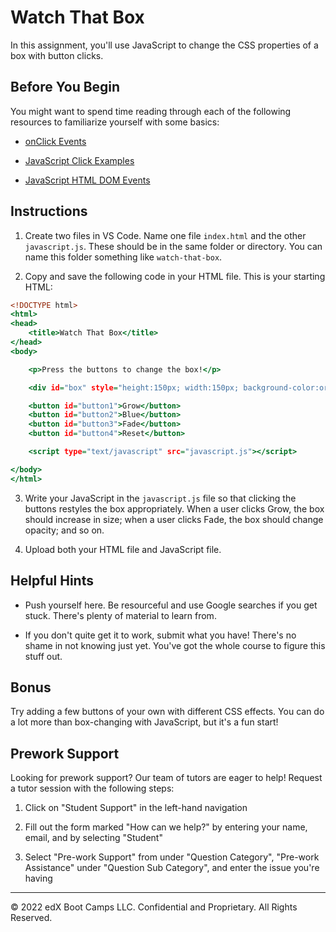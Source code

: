 # Watch That Box

In this assignment, you'll use JavaScript to change the CSS properties of a box with button clicks.

## Before You Begin

You might want to spend time reading through each of the following resources to familiarize yourself with some basics:

* [onClick Events](http://www.w3schools.com/jsref/event_onclick.asp)

* [JavaScript Click Examples](http://www.w3schools.com/js/tryit.asp?filename=tryjs_events_onclick)

* [JavaScript HTML DOM Events](http://www.w3schools.com/js/js_htmldom_events.asp)

## Instructions

1. Create two files in VS Code. Name one file `index.html` and the other `javascript.js`. These should be in the same folder or directory. You can name this folder something like `watch-that-box`.

2. Copy and save the following code in your HTML file. This is your starting HTML:

```htm
<!DOCTYPE html>
<html>
<head>
    <title>Watch That Box</title>
</head>
<body>

    <p>Press the buttons to change the box!</p>

    <div id="box" style="height:150px; width:150px; background-color:orange; margin:25px"></div>

    <button id="button1">Grow</button>
    <button id="button2">Blue</button>
    <button id="button3">Fade</button>
    <button id="button4">Reset</button>

    <script type="text/javascript" src="javascript.js"></script>

</body>
</html>
```

3. Write your JavaScript in the `javascript.js` file so that clicking the buttons restyles the box appropriately. When a user clicks Grow, the box should increase in size; when a user clicks Fade, the box should change opacity; and so on.

4. Upload both your HTML file and JavaScript file.

## Helpful Hints

* Push yourself here. Be resourceful and use Google searches if you get stuck. There's plenty of material to learn from.

* If you don't quite get it to work, submit what you have! There's no shame in not knowing just yet. You've got the whole course to figure this stuff out.

## Bonus

Try adding a few buttons of your own with different CSS effects. You can do a lot more than box-changing with JavaScript, but it's a fun start!

## Prework Support

Looking for prework support? Our team of tutors are eager to help! Request a tutor session with the following steps:

1. Click on "Student Support" in the left-hand navigation

2. Fill out the form marked "How can we help?" by entering your name, email, and by selecting "Student"

3. Select "Pre-work Support" from under "Question Category", "Pre-work Assistance" under "Question Sub Category", and enter the issue you're having

---
© 2022 edX Boot Camps LLC. Confidential and Proprietary. All Rights Reserved.